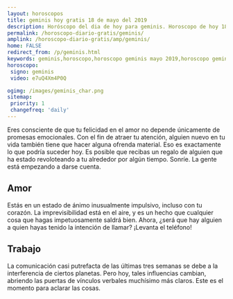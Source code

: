 ```yaml
---
layout: horoscopos
title: geminis hoy gratis 18 de mayo del 2019 
description: Horóscopo del dia de hoy para geminis. Horoscopo de hoy 18 de mayo del 2019. Las predicciones de amor, trabajo, vida personal gratis.
permalink: /horoscopo-diario-gratis/geminis/
amplink: /horoscopo-diario-gratis/amp/geminis/
home: FALSE
redirect_from: /p/geminis.html
keywords: geminis,horoscopo,horoscopo geminis mayo 2019,horoscopo geminis hoy,tarot geminis mayo 2019,horoscopo geminis,tarot geminis hoy,horoscopo de hoy,horoscopo diario,tarot del amor,horoscopo de hoy geminis,horoscopo diario del tarot, Horoscopo de hoy geminis 18 de mayo del 2019,horóscopo del día,signos zodiacales 2019, el horoscopo de hoy
horoscopo:
 signo: geminis
 video: e7uQ4Xm4P0Q

ogimg: /images/geminis_char.png
sitemap:
 priority: 1
 changefreq: 'daily'
---
```



Eres consciente de que tu felicidad en el amor no depende únicamente de promesas emocionales. Con el fin de atraer tu atención, alguien nuevo en tu vida también tiene que hacer alguna ofrenda material. Eso es exactamente lo que podría suceder hoy. Es posible que recibas un regalo de alguien que ha estado revoloteando a tu alrededor por algún tiempo. Sonríe. La gente está empezando a darse cuenta.

## Amor

Estás en un estado de ánimo inusualmente impulsivo, incluso con tu corazón. La imprevisibilidad está en el aire, y es un hecho que cualquier cosa que hagas impetuosamente saldrá bien. Ahora, ¿será que hay alguien a quien hayas tenido la intención de llamar? ¡Levanta el teléfono!

## Trabajo

La comunicación casi putrefacta de las últimas tres semanas se debe a la interferencia de ciertos planetas. Pero hoy, tales influencias cambian, abriendo las puertas de vínculos verbales muchísimo más claros. Este es el momento para aclarar las cosas.